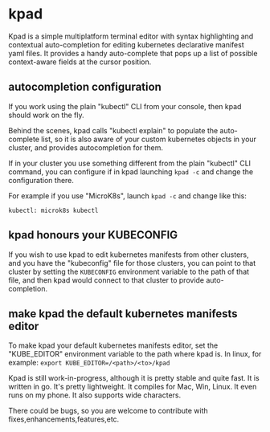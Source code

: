 # kpad

Kpad is a simple multiplatform terminal editor with syntax highlighting and contextual auto-completion for editing kubernetes declarative manifest yaml files.
It provides a handy auto-complete that pops up a list of possible context-aware fields at the cursor position.


## autocompletion configuration

If you work using the plain "kubectl" CLI from your console, then kpad should work on the fly.

Behind the scenes, kpad calls "kubectl explain" to populate the auto-complete list, so it is also aware of your custom kubernetes objects in your cluster, and provides autocompletion for them.

If in your cluster you use something different from the plain "kubectl" CLI command, you can configure if in kpad launching `kpad -c` and change the configuration there.

For example if you use "MicroK8s", launch `kpad -c` and change like this:
```
kubectl: microk8s kubectl
```

## kpad honours your KUBECONFIG
If you wish to use kpad to edit kubernetes manifests from other clusters, and you have the "kubeconfig" file for those clusters, you can point to that cluster by setting the `KUBECONFIG` environment variable to the path of that file, and then kpad would connect to that cluster to provide auto-completion. 


## make kpad the default kubernetes manifests editor

To make kpad your default kubernetes manifests editor, set the "KUBE_EDITOR" environment variable to the path where kpad is.
In linux, for example:
`export KUBE_EDITOR=/<path>/<to>/kpad`



Kpad is still work-in-progress, although it is pretty stable and quite fast.
It is written in go. 
It's pretty lightweight.
It compiles for Mac, Win, Linux.
It even runs on my phone.
It also supports wide characters.

There could be bugs, so you are welcome to contribute with fixes,enhancements,features,etc.


